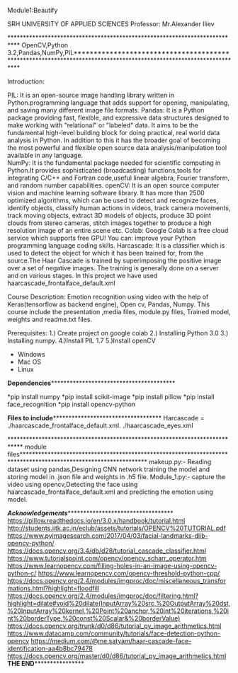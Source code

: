 Module1:Beautify




SRH UNIVERSITY OF APPLIED SCIENCES
Professor: Mr.Alexander Iliev

*************************************************************************** OpenCV,Python 3.2,Pandas,NumPy,PIL*******************************************************************************************************************


Introduction:

PIL:		It is an open-source image handling library written in Python.programming language that adds support for opening, manipulating, and saving many different image file formats.
Pandas:		It is a Python package providing fast, flexible, and expressive data structures designed to make working with "relational" or "labeled" data. 
			It aims to be the fundamental high-level building block for doing practical, real world data analysis in Python.
			In addition to this it has the broader goal of becoming the most powerful and flexible open source data analysis/manipulation tool available in any language.    
NumPy:		It is the fundamental package needed for scientific computing in Python.It provides sophisticated (broadcasting) functions,tools for integrating C/C++ and 
			Fortran code,useful linear algebra, Fourier transform, and random number capabilities.
openCV:		It is an open source computer vision and machine learning software library. It has more than 2500 optimized algorithms, which can be used to detect and recognize faces, 
			identify objects, classify human actions in videos, track camera movements, track moving objects, extract 3D models of objects, 
			produce 3D point clouds from stereo cameras, stitch images together to produce a high resolution image of an entire scene etc. 
Colab:		Google Colab is a free cloud service which supports free GPU! You can: improve your Python programming language coding skills.
Harcascade:	It is a classifier which is used to detect the object for which it has been trained for, from the source.The Haar Cascade is trained by superimposing 
			the positive image over a set of negative images. The training is generally done on a server and on various stages. 
			In this project we have used haarcascade_frontalface_default.xml

Course Description:		Emotion recognition using video with the help of Keras(tensorflow as backend engine), Open cv, Pandas, Numpy.
						This course include the presentation ,media files, module.py files, Trained model, weights and readme.txt files.


Prerequisites:
1.) Create project on google colab
2.) Installing Python 3.0
3.) Installing numpy.
4.)Install PIL 1.7
5.)Install openCV
* Windows
* Mac OS
* Linux

****************************************************************************Dependencies********************************************************************************************************************

*pip install numpy
*pip install scikit-image
*pip install pillow
*pip install face_recognition
*pip install opencv-python


****************************************************************************Files to include***************************************************************************************************************
Harcascade = ./haarcascade_frontalface_default.xml. ./haarcascade_eyes.xml



**************************************************************************** module files****************************************************************************************************************
makeup.py:-  Reading dataset using pandas,Designing CNN network training the model and storing model in .json file and weights in .h5 file.
Module_1.py:- capture the video using opencv,Detecting the face using haarcascade_frontalface_default.xml and predicting the emotion using model.

***********************Acknowledgements*********************************************************
https://pillow.readthedocs.io/en/3.0.x/handbook/tutorial.html
http://students.iitk.ac.in/eclub/assets/tutorials/OPENCV%20TUTORIAL.pdf
https://www.pyimagesearch.com/2017/04/03/facial-landmarks-dlib-opencv-python/
https://docs.opencv.org/3.4/db/d28/tutorial_cascade_classifier.html
https://www.tutorialspoint.com/opencv/opencv_scharr_operator.htm
https://www.learnopencv.com/filling-holes-in-an-image-using-opencv-python-c/
https://www.learnopencv.com/opencv-threshold-python-cpp/
https://docs.opencv.org/2.4/modules/imgproc/doc/miscellaneous_transformations.html?highlight=floodfill
https://docs.opencv.org/2.4/modules/imgproc/doc/filtering.html?highlight=dilate#void%20dilate(InputArray%20src,%20OutputArray%20dst,%20InputArray%20kernel,%20Point%20anchor,%20int%20iterations,%20int%20borderType,%20const%20Scalar&%20borderValue)
https://docs.opencv.org/trunk/d0/d86/tutorial_py_image_arithmetics.html
https://www.datacamp.com/community/tutorials/face-detection-python-opencv
https://medium.com/@me.satyam/haar-cascade-face-identification-aa4b8bc79478
https://docs.opencv.org/master/d0/d86/tutorial_py_image_arithmetics.html
**************************************************************************************THE END******************************************************************************************************

